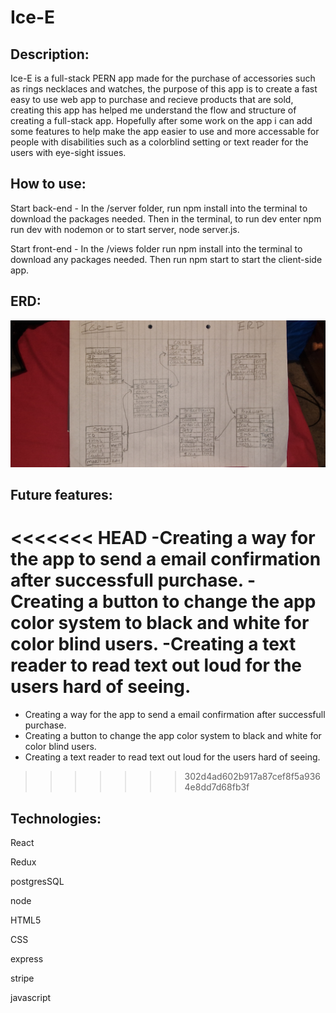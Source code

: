 # Ice-E

## Description:
Ice-E is a full-stack PERN app made for the purchase of accessories such as rings necklaces and watches, the purpose of this app is to create a fast easy to use
web app to purchase and recieve products that are sold, creating this app has helped me understand the flow and structure of creating a full-stack app. Hopefully
after some work on the app i can add some features to help make the app easier to use and more accessable for people with disabilities such as a colorblind
setting or text reader for the users with eye-sight issues.

## How to use:
Start back-end - In the /server folder, run npm install into the terminal to download the packages needed.
                 Then in the terminal, to run dev enter npm run dev with nodemon or to start server, node server.js.
                 
Start front-end - In the /views folder run npm install into the terminal to download any packages needed.
                  Then run npm start to start the client-side app.
                  
## ERD:
![Use Case Diagram](/views/src/resources/ERD.jpg)

## Future features:
<<<<<<< HEAD
-Creating a way for the app to send a email confirmation after successfull purchase.
-Creating a button to change the app color system to black and white for color blind users.
-Creating a text reader to read text out loud for the users hard of seeing.
=======
- Creating a way for the app to send a email confirmation after successfull purchase.
- Creating a button to change the app color system to black and white for color blind users.
- Creating a text reader to read text out loud for the users hard of seeing.
>>>>>>> 302d4ad602b917a87cef8f5a9364e8dd7d68fb3f

## Technologies:
React

Redux

postgresSQL

node

HTML5

CSS

express

stripe

javascript
